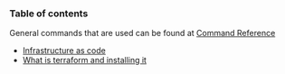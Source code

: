 ### Table of contents

General commands that are used can be found at [Command Reference](command-reference.md)
- [Infrastructure as code](01-infra-as-code.md)
- [What is terraform and installing it](02-what-is-terraform.md)
